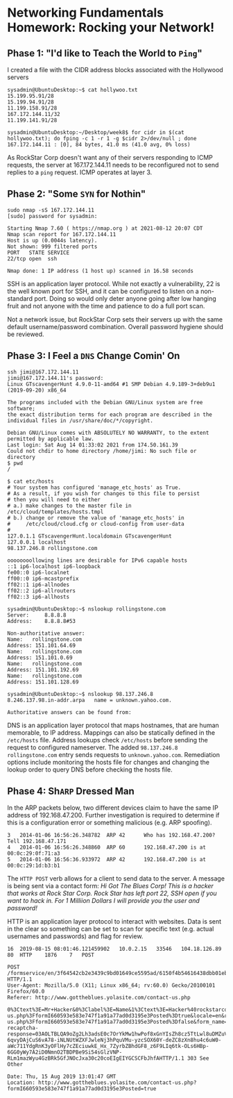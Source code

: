 # Networking Fundamentals Homework: Rocking your Network!  

## Phase 1: "I'd like to Teach the World to `Ping`"  

I created a file with the CIDR address blocks associated with the Hollywood servers  

```  
sysadmin@UbuntuDesktop:~$ cat hollywoo.txt  
15.199.95.91/28  
15.199.94.91/28  
11.199.158.91/28  
167.172.144.11/32  
11.199.141.91/28  
```

```
sysadmin@UbuntuDesktop:~/Desktop/week8$ for cidr in $(cat hollywoo.txt); do fping -c 1 -r 1 -g $cidr 2>/dev/null ; done    
167.172.144.11 : [0], 84 bytes, 41.0 ms (41.0 avg, 0% loss)  
```  
As RockStar Corp doesn't want any of their servers responding to ICMP requests, the server at 167.172.144.11 needs to be reconfigured not to send replies to a `ping` request. ICMP operates at layer 3.

## Phase 2:  "Some `SYN` for Nothin"

```
sudo nmap -sS 167.172.144.11
[sudo] password for sysadmin:

Starting Nmap 7.60 ( https://nmap.org ) at 2021-08-12 20:07 CDT
Nmap scan report for 167.172.144.11
Host is up (0.0044s latency).
Not shown: 999 filtered ports
PORT   STATE SERVICE
22/tcp open  ssh

Nmap done: 1 IP address (1 host up) scanned in 16.58 seconds
```  
SSH is an application layer protocol. While not exactly a vulnerability, 22 is the well known port for SSH, and it can be configured to listen on a non-standard port. Doing so would only deter anyone going after low hanging fruit and not anyone with the time and patience to do a full port scan.  

Not a network issue, but RockStar Corp sets their servers up with the same default username/password combination. Overall password hygiene should be reviewed.

## Phase 3: I Feel a `DNS` Change Comin' On  

```  
ssh jimi@167.172.144.11
jimi@167.172.144.11's password:
Linux GTscavengerHunt 4.9.0-11-amd64 #1 SMP Debian 4.9.189-3+deb9u1 (2019-09-20) x86_64

The programs included with the Debian GNU/Linux system are free software;
the exact distribution terms for each program are described in the
individual files in /usr/share/doc/*/copyright.

Debian GNU/Linux comes with ABSOLUTELY NO WARRANTY, to the extent
permitted by applicable law.
Last login: Sat Aug 14 01:33:02 2021 from 174.50.161.39
Could not chdir to home directory /home/jimi: No such file or directory
$ pwd
/

$ cat etc/hosts
# Your system has configured 'manage_etc_hosts' as True.
# As a result, if you wish for changes to this file to persist
# then you will need to either
# a.) make changes to the master file in /etc/cloud/templates/hosts.tmpl
# b.) change or remove the value of 'manage_etc_hosts' in
#     /etc/cloud/cloud.cfg or cloud-config from user-data
#
127.0.1.1 GTscavengerHunt.localdomain GTscavengerHunt
127.0.0.1 localhost
98.137.246.8 rollingstone.com

oooooooollowing lines are desirable for IPv6 capable hosts
::1 ip6-localhost ip6-loopback
fe00::0 ip6-localnet
ff00::0 ip6-mcastprefix
ff02::1 ip6-allnodes
ff02::2 ip6-allrouters
ff02::3 ip6-allhosts

sysadmin@UbuntuDesktop:~$ nslookup rollingstone.com
Server:		8.8.8.8
Address:	8.8.8.8#53

Non-authoritative answer:
Name:	rollingstone.com
Address: 151.101.64.69
Name:	rollingstone.com
Address: 151.101.0.69
Name:	rollingstone.com
Address: 151.101.192.69
Name:	rollingstone.com
Address: 151.101.128.69

sysadmin@UbuntuDesktop:~$ nslookup 98.137.246.8
8.246.137.98.in-addr.arpa	name = unknown.yahoo.com.

Authoritative answers can be found from:
```  
DNS is an application layer protocol that maps hostnames, that are human memorable, to IP address. Mappings can also be statically defined in the `/etc/hosts` file. Address lookups check `/etc/hosts` before sending the request to configured nameserver.  The added `98.137.246.8 rollingstone.com` entry sends requests to `unknown.yahoo.com`.  Remediation options include monitoring the hosts file for changes and changing the lookup order to query DNS before checking the hosts file.

## Phase 4:  Sh`ARP` Dressed Man  

In the ARP packets below, two different devices claim to have the same IP address of 192.168.47.200. Further investigation is required to determine if this is a configuration error or something malicious (e.g. ARP spoofing).  

```  
3	2014-01-06 16:56:26.348782	ARP	42		Who has 192.168.47.200? Tell 192.168.47.171
4	2014-01-06 16:56:26.348860	ARP	60		192.168.47.200 is at 00:0c:29:0f:71:a3
5	2014-01-06 16:56:36.933972	ARP	42		192.168.47.200 is at 00:0c:29:1d:b3:b1
```  

The `HTTP POST` verb allows for a client to send data to the server.  A message is being sent via a contact form: *Hi Got The Blues Corp!  This is a hacker that works at Rock Star Corp.  Rock Star has left port 22, SSH open if you want to hack in.  For 1 Milliion Dollars I will provide you the user and password!*  

HTTP is an application layer protocol to interact with websites. Data is sent in the clear so something can be set to scan for specific text (e.g. actual usernames and passwords) and flag for review. 

```  
16	2019-08-15 08:01:46.121459902	10.0.2.15	33546	104.18.126.89	80	HTTP	1876	7	POST

POST /formservice/en/3f64542cb2e3439c9bd01649ce5595ad/6150f4b54616438dbb01eb877296d534/c3a179f3630a440a96196bead53b76fa/I660593e583e747f1a91a77ad0d3195e3/ HTTP/1.1
User-Agent: Mozilla/5.0 (X11; Linux x86_64; rv:60.0) Gecko/20100101 Firefox/60.0
Referer: http://www.gottheblues.yolasite.com/contact-us.php

0%3Ctext%3E=Mr+Hacker&0%3Clabel%3E=Name&1%3Ctext%3E=Hacker%40rockstarcorp.com&1%3Clabel%3E=Email&2%3Ctext%3E=&2%3Clabel%3E=Phone&3%3Ctextarea%3E=Hi+Got+The+Blues+Corp%21++This+is+a+hacker+that+works+at+Rock+Star+Corp.++Rock+Star+has+left+port+22%2C+SSH+open+if+you+want+to+hack+in.++For+1+Milliion+Dollars+I+will+provide+you+the+user+and+password%21&3%3Clabel%3E=Message&redirect=http%3A%2F%2Fwww.gottheblues.yolasite.com%2Fcontact-us.php%3FformI660593e583e747f1a91a77ad0d3195e3Posted%3Dtrue&locale=en&redirect_fail=http%3A%2F%2Fwww.gottheblues.yolasite.com%2Fcontact-us.php%3FformI660593e583e747f1a91a77ad0d3195e3Posted%3Dfalse&form_name=&site_name=GottheBlues&wl_site=0&destination=DQvFymnIKN6oNo284nIPnKyVFSVKDX7O5wpnyGVYZ_YSkg%3D%3D%3A3gjpzwPaByJLFcA2ouelFsQG6ZzGkhh31_Gl2mb5PGk%3D&g-recaptcha-response=03AOLTBLQA9oZg2Lh3adsE0c7OrYkMw1hwPof8xGnYIsZh8cz5TtLwl8uDMZuVOls6duzyYq2MTzsVHYzKda77dqzzNUwpa6F5Tu6b9875yKU1wZHpfOQmV8D7OTcx2rnGD6I8s-6qvyDAjCuS6vA78-iNLNUtWZXFJwleNj3hPquVMu-yzcSOX60Y-deZC8zXn8hu4c6uW0-aWc711YdgRnK3yOFlHy7cZEciuwkE_Hx_7ZyrbZBhdGF8_z6F9LIq6tk-OLs6HBp-6GG0yWy7A2iD0NmnO2TBDPBe9Si54sGlzVNP-RLm1mazWyu4GzBRk5GfJNOcJxa30c20coEIgEIYGCSCFbJhfAHTTP/1.1 303 See Other

Date: Thu, 15 Aug 2019 13:01:47 GMT
Location: http://www.gottheblues.yolasite.com/contact-us.php?formI660593e583e747f1a91a77ad0d3195e3Posted=true
```  

